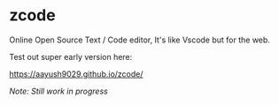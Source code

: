# zcode
Online Open Source Text / Code editor, It's like Vscode but for the web. 

Test out super early version here:

https://aayush9029.github.io/zcode/



*Note: Still work in progress*
